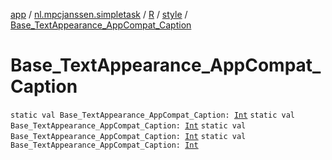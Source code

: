 [app](../../../index.md) / [nl.mpcjanssen.simpletask](../../index.md) / [R](../index.md) / [style](index.md) / [Base_TextAppearance_AppCompat_Caption](.)

# Base_TextAppearance_AppCompat_Caption

`static val Base_TextAppearance_AppCompat_Caption: `[`Int`](https://kotlinlang.org/api/latest/jvm/stdlib/kotlin/-int/index.html)
`static val Base_TextAppearance_AppCompat_Caption: `[`Int`](https://kotlinlang.org/api/latest/jvm/stdlib/kotlin/-int/index.html)
`static val Base_TextAppearance_AppCompat_Caption: `[`Int`](https://kotlinlang.org/api/latest/jvm/stdlib/kotlin/-int/index.html)
`static val Base_TextAppearance_AppCompat_Caption: `[`Int`](https://kotlinlang.org/api/latest/jvm/stdlib/kotlin/-int/index.html)